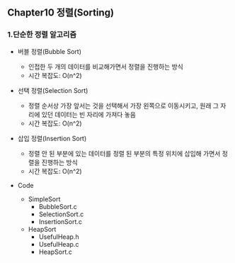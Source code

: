 ## Chapter10 정렬(Sorting)
### 1.단순한 정렬 알고리즘
+ 버블 정렬(Bubble Sort)
  + 인접한 두 개의 데이터를 비교해가면서 정렬을 진행하는 방식
  + 시간 복잡도: O(n^2)
+ 선택 정렬(Selection Sort)
  + 정렬 순서상 가장 앞서는 것을 선택해서 가장 왼쪽으로 이동시키고, 원래 그 자리에 있던 데이터는 빈 자리에 가져다 놓음
  + 시간 복잡도: O(n^2)
+ 삽입 정렬(Insertion Sort)
  + 정렬 안 된 부분에 있는 데이터를 정렬 된 부분의 특정 위치에 삽입해 가면서 정렬을 진행하는 방식
  + 시간 복잡도: O(n^2)




    
+ Code
  + SimpleSort
    + BubbleSort.c
    + SelectionSort.c
    + InsertionSort.c
  + HeapSort
    + UsefulHeap.h
    + UsefulHeap.c
    + HeapSort.c
